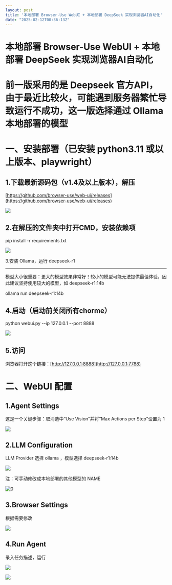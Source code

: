 ```yaml
---
layout: post
title: '本地部署 Browser-Use WebUI + 本地部署 DeepSeek 实现浏览器AI自动化'
date: "2025-02-12T00:36:13Z"
---
```

本地部署 Browser-Use WebUI + 本地部署 DeepSeek 实现浏览器AI自动化
=================================================

前一版采用的是 Deepseek 官方API，由于最近比较火，可能遇到服务器繁忙导致运行不成功，这一版选择通过 Ollama 本地部署的模型
======================================================================

一、安装部署（已安装 python3.11 或以上版本、playwright）
=======================================

1.下载最新源码包（v1.4及以上版本），解压
-----------------------

[https://github.com/browser-use/web-ui/releases](https://github.com/browser-use/web-ui/releases)

![](https://img2024.cnblogs.com/blog/1692366/202502/1692366-20250211135224794-989340000.png)

2.在解压的文件夹中打开CMD，安装依赖项
---------------------

pip install -r requirements.txt

![](https://img2024.cnblogs.com/blog/1692366/202502/1692366-20250211135252181-1264975782.png)

3.安装 Ollama，运行 deepseek-r1  

-----------------------------

模型大小很重要：更大的模型效果非常好！较小的模型可能无法提供最佳体验，因此建议坚持使用较大的模型，如 deepseek-r1:14b

ollama run deepseek-r1:14b

4.启动（启动前关闭所有chorme）
-------------------

python webui.py --ip 127.0.0.1 --port 8888

![](https://img2024.cnblogs.com/blog/1692366/202502/1692366-20250211135328058-2013321631.png)

5.访问
----

浏览器打开这个链接：[http://127.0.0.1:8888](http://127.0.0.1:7788)

二、WebUI 配置
==========

1.Agent Settings
----------------

这是一个关键步骤：取消选中“Use Vision”并将“Max Actions per Step”设置为 1

![](https://img2024.cnblogs.com/blog/1692366/202502/1692366-20250211135356724-13321928.png)

2.LLM Configuration
-------------------

LLM Provider 选择 ollama ，模型选择 deepseek-r1:14b

![](https://img2024.cnblogs.com/blog/1692366/202502/1692366-20250211135424921-1798625203.png)

注：可手动修改成本地部署的其他模型的 NAME

![0](https://img2024.cnblogs.com/blog/1692366/202502/1692366-20250211171628871-1849159305.png)

3.Browser Settings
------------------

根据需要修改

![](https://img2024.cnblogs.com/blog/1692366/202502/1692366-20250211135442360-686175117.png)

4.Run Agent
-----------

录入任务描述，运行

![](https://img2024.cnblogs.com/blog/1692366/202502/1692366-20250211173233666-2044114754.png)

![](https://img2024.cnblogs.com/blog/1692366/202502/1692366-20250211173006625-575843582.png)